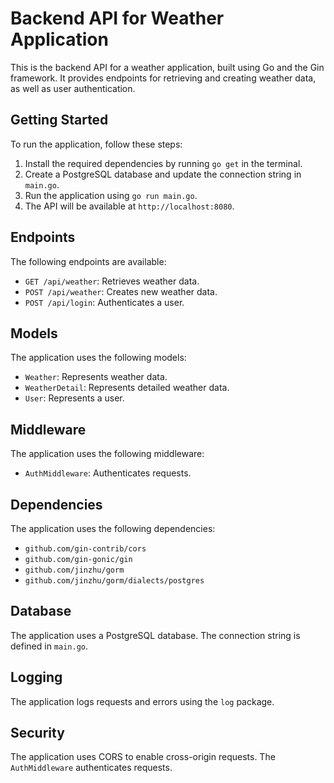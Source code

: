 # Backend API for Weather Application

This is the backend API for a weather application, built using Go and the Gin framework. It provides endpoints for retrieving and creating weather data, as well as user authentication.

## Getting Started

To run the application, follow these steps:

1. Install the required dependencies by running `go get` in the terminal.
2. Create a PostgreSQL database and update the connection string in `main.go`.
3. Run the application using `go run main.go`.
4. The API will be available at `http://localhost:8080`.

## Endpoints

The following endpoints are available:

* `GET /api/weather`: Retrieves weather data.
* `POST /api/weather`: Creates new weather data.
* `POST /api/login`: Authenticates a user.

## Models

The application uses the following models:

* `Weather`: Represents weather data.
* `WeatherDetail`: Represents detailed weather data.
* `User`: Represents a user.

## Middleware

The application uses the following middleware:

* `AuthMiddleware`: Authenticates requests.

## Dependencies

The application uses the following dependencies:

* `github.com/gin-contrib/cors`
* `github.com/gin-gonic/gin`
* `github.com/jinzhu/gorm`
* `github.com/jinzhu/gorm/dialects/postgres`

## Database

The application uses a PostgreSQL database. The connection string is defined in `main.go`.

## Logging

The application logs requests and errors using the `log` package.

## Security

The application uses CORS to enable cross-origin requests. The `AuthMiddleware` authenticates requests.